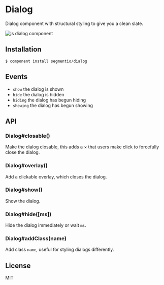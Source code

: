 
# Dialog

  Dialog component with structural styling to give you a clean slate.

  ![js dialog component](http://f.cl.ly/items/0r140j3W323T3c3i2H3a/Screen%20Shot%202012-07-26%20at%203.11.20%20PM.png)

## Installation

```
$ component install segmentio/dialog
```

## Events

  - `show` the dialog is shown
  - `hide` the dialog is hidden
  - `hiding` the dialog has begun hiding
  - `showing` the dialog has begun showing

## API

### Dialog#closable()

  Make the dialog closable, this adds a ×
  that users make click to forcefully close
  the dialog.

### Dialog#overlay()

  Add a clickable overlay, which closes the dialog.

### Dialog#show()

  Show the dialog.

### Dialog#hide([ms])

  Hide the dialog immediately or wait `ms`.

### Dialog#addClass(name)

  Add class `name`, useful for styling dialogs differently.

## License

  MIT
